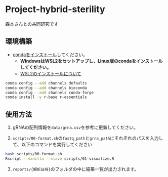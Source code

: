 # Project-hybrid-sterility

森本さんとの共同研究です


## 環境構築

- [condaをインストール](https://conda.io/en/latest/miniconda.html)してください。
  - **WindowsはWSL2をセットアップし、Linux版のcondaをインストールしてください。**
  - [WSL2のインストールについて](https://docs.microsoft.com/ja-jp/windows/wsl/install)

```bash
conda config --add channels defaults
conda config --add channels bioconda
conda config --add channels conda-forge
conda install -y r-base r-essentials
```

## 使用方法

1. gRNAの配列情報を`data/grna.csv`を参考に更新してください。

2. `scripts/00-format.sh`の`fastq_path`と`grna_path`にそれぞれのパスを入力して、以下のコマンドを実行してください

```bash
bash scripts/00-format.sh
Rscript --vanilla --slave scripts/01-visualize.R
```

3. `reports/{解析日時}`のフォルダの中に結果一覧が出力されます。